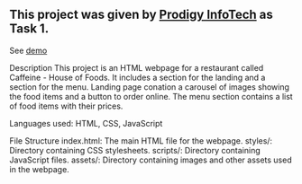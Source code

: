 ## This project was given by [Prodigy InfoTech](https://prodigyinfotech.dev/) as Task 1.

See [demo](http://127.0.0.1:5500/index.html)

Description
This project is an HTML webpage for a restaurant called Caffeine - House of Foods. It includes a section for the landing and a section for the menu. Landing page conation a carousel of images showing the food items and a button to order online. The menu section contains a list of food items with their prices.

Languages used: HTML, CSS, JavaScript

File Structure
index.html: The main HTML file for the webpage.
styles/: Directory containing CSS stylesheets.
scripts/: Directory containing JavaScript files.
assets/: Directory containing images and other assets used in the webpage.
